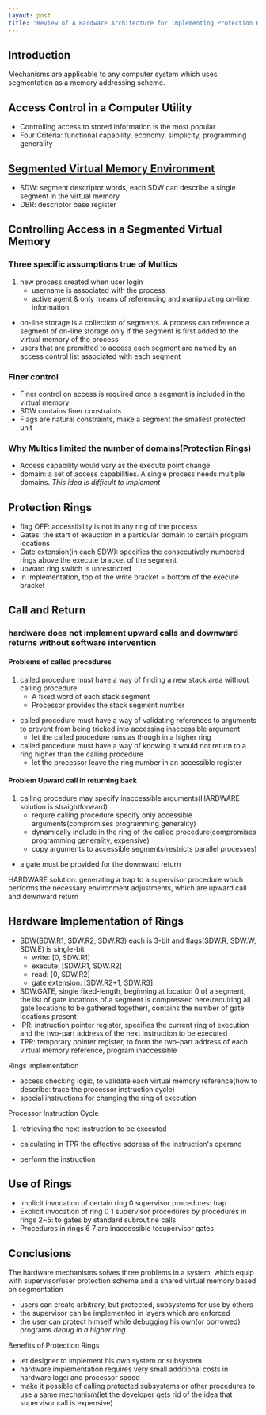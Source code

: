 ```yaml
---
layout: post
title: "Review of A Hardware Architecture for Implementing Protection Rings"
---
```


Introduction
----------
Mechanisms are applicable to any computer system which uses segmentation as a memory addressing scheme.

Access Control in a Computer Utility
----------
* Controlling access to stored information is the most popular
* Four Criteria: functional capability, economy, simplicity, programming generality

[Segmented Virtual Memory Environment](http://en.wikipedia.org/wiki/Virtual_memory#Segmented_virtual_memory)
----------
* SDW: segment descriptor words, each SDW can describe a single segment in the virtual memory
* DBR: descriptor base register

Controlling Access in a Segmented Virtual Memory
----------
### Three specific assumptions true of Multics
1. new process created when user login
    * username is associated with the process
    * active agent & only means of referencing and manipulating on-line information
- on-line storage is a collection of segments. A process can reference a segment of on-line storage only if the segment is first added to the virtual memory of the process
- users that are premitted to access each segment are named by an access control list associated with each segment

### Finer control
* Finer control on access is required once a segment is included in the virtual memory
* SDW contains finer constraints
* Flags are natural constraints, make a segment the smallest protected unit

### Why Multics limited the number of domains(Protection Rings)
* Access capability would vary as the execute point change
* domain: a set of access capabilities. A single process needs multiple domains. *This idea is difficult to implement*

Protection Rings
----------
* flag OFF: accessibility is not in any ring of the process
* Gates: the start of exeuction in a particular domain to certain program locations
* Gate extension(in each SDW): specifies the consecutively numbered rings above the execute bracket of the segment
* upward ring switch is unrestricted
* In implementation, top of the write bracket = bottom of the execute bracket

Call and Return
----------
### hardware does not implement upward calls and downward returns without software intervention
#### Problems of called procedures
1. called procedure must have a way of finding a new stack area without calling procedure
    * A fixed word of each stack segment
    * Processor provides the stack segment number
- called procedure must have a way of validating references to arguments to prevent from being tricked into accessing inaccessible argument
    * let the called procedure runs as though in a higher ring
- called procedure must have a way of knowing it would not return to a ring higher than the calling procedure
    * let the processor leave the ring number in an accessible register

#### Problem Upward call in returning back
1. calling procedure may specify inaccessible arguments(HARDWARE solution is straightforward)
    * require calling procedure specify only accessible arguments(compromises programming generality)
    * dynamically include in the ring of the called procedure(compromises programming generality, expensive)
    * copy arguments to accessible segments(restricts parallel processes)
- a gate must be provided for the downward return

HARDWARE solution: generating a trap to a supervisor procedure which performs the necessary environment adjustments, which are upward call and downward return

Hardware Implementation of Rings
----------
* SDW(SDW.R1, SDW.R2, SDW.R3) each is 3-bit and flags(SDW.R, SDW.W, SDW.E) is single-bit
    * write: [0, SDW.R1]
    * execute: [SDW.R1, SDW.R2]
    * read: [0, SDW.R2]
    * gate extension: [SDW.R2+1, SDW.R3]
* SDW.GATE, single fixed-length, beginning at location 0 of a segment, the list of gate locations of a segment is compressed here(requiring all gate locations to be gathered together), contains the number of gate locations present
* IPR: instruction pointer register, specifies the current ring of execution and the two-part address of the next instruction to be executed
* TPR: temporary pointer register, to form the two-part address of each virtual memory reference, program inaccessible

Rings implementation
* access checking logic, to validate each virtual memory reference(how to describe: trace the processor instruction cycle)
* special instructions for changing the ring of execution

Processor Instruction Cycle
1. retrieving the next instruction to be executed
- calculating in TPR the effective address of the instruction's operand
* perform the instruction

Use of Rings
----------
* Implicit invocation of certain ring 0 supervisor procedures: trap
* Explicit invocation of ring 0 1 supervisor procedures by procedures in rings 2~5: to gates by standard subroutine calls
* Procedures in rings 6 7 are inaccessible tosupervisor gates

Conclusions
----------
The hardware mechanisms solves three problems in a system, which equip with supervisor/user protection scheme and a shared virtual memory based on segmentation
* users can create arbitrary, but protected, subsystems for use by others
* the supervisor can be implemented in layers which are enforced
* the user can protect himself while debugging his own(or borrowed) programs *debug in a higher ring*

Benefits of Protection Rings
* let designer to implement his own system or subsystem
* hardware implementation requires very small additional costs in hardware logci and processor speed
* make it possible of calling protected subsystems or other procedures to use a same mechanism(let the developer gets rid of the idea that supervisor call is expensive)
